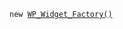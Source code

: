 <p><code>new <a href="https://developer.wordpress.org/reference/classes/wp_widget_factory/">WP_Widget_Factory()</a></code></p>
